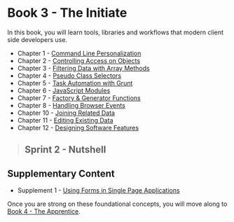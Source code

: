 # Book 3 - The Initiate

In this book, you will learn tools, libraries and workflows that modern client side developers use.

* Chapter 1 - [Command Line Personalization](./chapters/CLI_PERSONALIZATION.md)
* Chapter 2 - [Controlling Access on Objects](./chapters/JS_OBJECT_CREATE.md)
* Chapter 3 - [Filtering Data with Array Methods](./chapters/JS_ARRAY_METHODS.md)
* Chapter 4 - [Pseudo Class Selectors](./chapters/CSS_PSEUDOCLASSES.md)
* Chapter 5 - [Task Automation with Grunt](./chapters/AUTOMATION_GRUNT.md)
* Chapter 6 - [JavaScript Modules](./chapters/JS_MODULES.md)
* Chapter 7 - [Factory & Generator Functions](./chapters/JS_FACTORY_FUNCTION.md)
* Chapter 8 - [Handling Browser Events](./chapters/JS_EVENTS.md)
* Chapter 10 - [Joining Related Data](./chapters/JS_JOINING_DATA.md)
* Chapter 11 - [Editing Existing Data](./chapters/DATA_EDITING.md)
* Chapter 12 - [Designing Software Features](./chapters/DESIGN_FEATURES.md)

> ## Sprint 2 - Nutshell

## Supplementary Content

* Supplement 1 - [Using Forms in Single Page Applications](./chapters/FORMS_SPA.md)

Once you are strong on these foundational concepts, you will move along to [Book 4 - The Apprentice](../book-4-the-apprentice/README.md).
